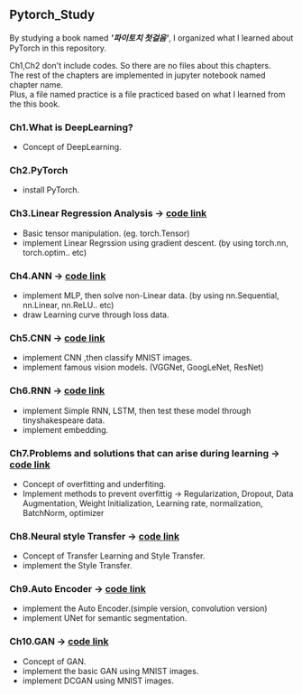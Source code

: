 ## Pytorch_Study
By studying a book named _**'파이토치 첫걸음'**_, I organized what I learned about PyTorch in this repository.  

Ch1,Ch2 don't include codes. So there are no files about this chapters.
</br> The rest of the chapters are implemented in jupyter notebook named chapter name.
</br> Plus, a file named practice is a file practiced based on what I learned from the this book.

### Ch1.What is DeepLearning?
- Concept of DeepLearning.
### Ch2.PyTorch
- install PyTorch.
### Ch3.Linear Regression Analysis -> [code link](https://github.com/ChoiDae1/Pytorch_Study/blob/main/Ch3.ipynb)
- Basic tensor manipulation. (eg. torch.Tensor)
- implement Linear Regrssion using gradient descent. (by using torch.nn, torch.optim.. etc) 
### Ch4.ANN -> [code link](https://github.com/ChoiDae1/Pytorch_Study/blob/main/Ch4.ipynb)
- implement MLP, then solve non-Linear data. (by using nn.Sequential, nn.Linear, nn.ReLU.. etc)
- draw Learning curve through loss data.
### Ch5.CNN -> [code link](https://github.com/ChoiDae1/Pytorch_Study/blob/main/Ch5.ipynb)
- implement CNN ,then classify MNIST images.
- implement famous vision models. (VGGNet, GoogLeNet, ResNet)
### Ch6.RNN -> [code link](https://github.com/ChoiDae1/Pytorch_Study/blob/main/Ch6.ipynb)
- implement Simple RNN, LSTM, then test these model through tinyshakespeare data.
- implement embedding.
### Ch7.Problems and solutions that can arise during learning -> [code link](https://github.com/ChoiDae1/Pytorch_Study/blob/main/Ch7.ipynb)
- Concept of overfitting and underfiting.
- Implement methods to prevent overfittig -> Regularization, Dropout, Data Augmentation, Weight Initialization, 
  Learning rate, normalization, BatchNorm, optimizer
### Ch8.Neural style Transfer -> [code link](https://github.com/ChoiDae1/Pytorch_Study/blob/main/Ch8.ipynb)
- Concept of Transfer Learning and Style Transfer.
- implement the Style Transfer.
### Ch9.Auto Encoder -> [code link](https://github.com/ChoiDae1/Pytorch_Study/blob/main/Ch9.ipynb)
- implement the Auto Encoder.(simple version, convolution version)
- implement UNet for semantic segmentation.
### Ch10.GAN -> [code link](https://github.com/ChoiDae1/Pytorch_Study/blob/main/Ch10.ipynb)
- Concept of GAN.
- implement the basic GAN using MNIST images.
- implement DCGAN using MNIST images.
